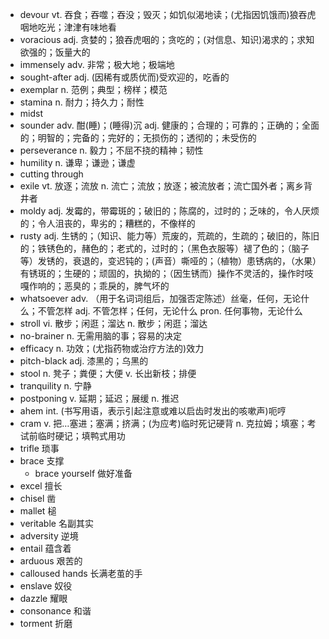 * devour vt. 吞食；吞噬；吞没；毁灭；如饥似渴地读；(尤指因饥饿而)狼吞虎咽地吃光；津津有味地看
* voracious adj. 贪婪的；狼吞虎咽的；贪吃的；(对信息、知识)渴求的；求知欲强的；饭量大的
* immensely adv. 非常；极大地；极端地
* sought-after adj. (因稀有或质优而)受欢迎的，吃香的
* exemplar n. 范例；典型；榜样；模范
* stamina n. 耐力；持久力；耐性
* midst
* sounder adv. 酣(睡)；(睡得)沉 adj. 健康的；合理的；可靠的；正确的；全面的；明智的；完备的；完好的；无损伤的；透彻的；未受伤的
* perseverance n. 毅力；不屈不挠的精神；韧性
* humility n. 谦卑；谦逊；谦虚
* cutting through
* exile vt. 放逐；流放 n. 流亡；流放；放逐；被流放者；流亡国外者；离乡背井者
* moldy adj. 发霉的，带霉斑的；破旧的；陈腐的，过时的；乏味的，令人厌烦的；令人沮丧的，卑劣的；糟糕的，不像样的
* rusty adj. 生锈的；（知识、能力等）荒废的，荒疏的，生疏的；破旧的，陈旧的；铁锈色的，赭色的；老式的，过时的；（黑色衣服等）褪了色的；（脑子等）发锈的，衰退的，变迟钝的；(声音）嘶哑的；（植物）患锈病的，（水果）有锈斑的；生硬的；顽固的，执拗的；（因生锈而）操作不灵活的，操作时吱嘎作响的；恶臭的；乖戾的，脾气坏的
* whatsoever adv. （用于名词词组后，加强否定陈述）丝毫，任何，无论什么；不管怎样 adj. 不管怎样；任何，无论什么 pron. 任何事物，无论什么
* stroll vi. 散步；闲逛；溜达 n. 散步；闲逛；溜达
* no-brainer n. 无需用脑的事；容易的决定
* efficacy n. 功效；(尤指药物或治疗方法的)效力
* pitch-black adj. 漆黑的；乌黑的
* stool n. 凳子；粪便；大便 v. 长出新枝；排便
* tranquility n. 宁静
* postponing v. 延期；延迟；展缓 n. 推迟
* ahem int. (书写用语，表示引起注意或难以启齿时发出的咳嗽声)呃哼
* cram v. 把…塞进；塞满；挤满；(为应考)临时死记硬背 n. 克拉姆；填塞；考试前临时硬记；填鸭式用功
* trifle 琐事
* brace 支撑
  * brace yourself 做好准备
* excel 擅长
* chisel 凿
* mallet 槌
* veritable 名副其实
* adversity 逆境
* entail 蕴含着
* arduous 艰苦的
* calloused hands 长满老茧的手
* enslave 奴役
* dazzle 耀眼
* consonance 和谐
* torment 折磨